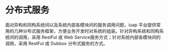 # 分布式服务

面对异构和同构系统间以及系统内部各模块间的服务调用问题，iuap 平台提供常用的几种分布式服务框架，方便业务开发时对系统的组装。针对异构系统和同构系统间的调用，采用 RestFul 或 Web Service服务方式；针对系统内部各模块间的调用，采用 RestFul 或 Dubbox 分布式服务的方式。
